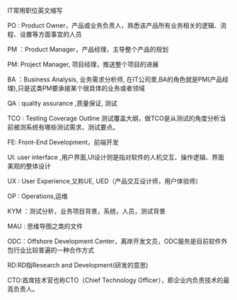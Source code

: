 IT常用职位英文缩写

PO : Product Owner，产品或业务负责人，熟悉该产品所有业务相关的逻辑、流程、设置等方面事宜的人员

PM ：Product Manager，产品经理，主导整个产品的规划

PM: Project Manager, 项目经理，推送整个项目的进展

BA ：Business Analysis, 业务需求分析师, 在IT公司里,BA的角色就是PM(产品经理),只是这类PM要承接某个很具体的业务或者领域

QA : quality assurance ,质量保证, 测试

TCO : Testing Coverage Outline 测试覆盖大纲，做TCO是从测试的角度分析当前被测系统有哪些测试需求、测试要点。

FE: Front-End Development，前端开发

UI: user interface ,用户界面,UI设计则是指对软件的人机交互、操作逻辑、界面美观的整体设计

UX : User Experience,又称UE, UED（产品交互设计师，用户体验师）

OP : Operations,运维

KYM ：测试分析，业务项目背景，系统，人员，测试背景

MAU : 思维导图之类的文件

ODC：Offshore Development Center，离岸开发文员，ODC服务是目前软件外包行业比较普遍的一种合作方式

RD:RD指Research and Development(研发的意思)

CTO:首席技术官也称CTO（Chief Technology Officer），即企业内负责技术的最高负责人。

